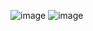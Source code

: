 ![image](https://github.com/user-attachments/assets/a5217201-0cb9-4cee-9f55-2af07550e432)
![image](https://github.com/user-attachments/assets/4c12fd9e-7c4e-40f4-a8d3-780701e0613a)
